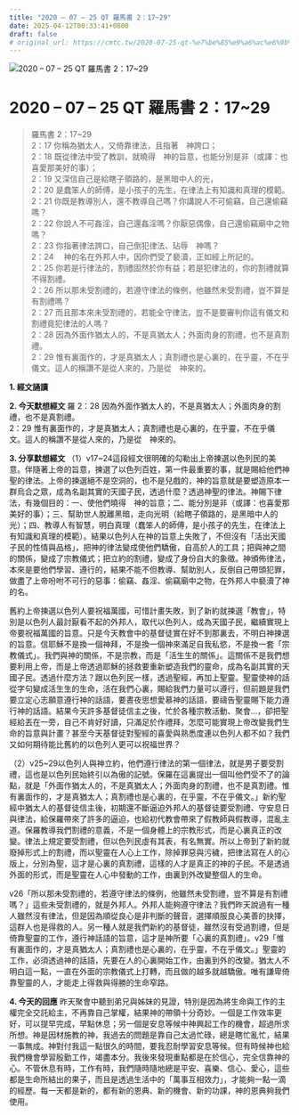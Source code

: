 ```yaml
---
title: "2020 – 07 – 25 QT 羅馬書 2：17~29"
date: 2025-04-12T00:33:41+0800
draft: false
# original_url: https://cmtc.tw/2020-07-25-qt-%e7%be%85%e9%a6%ac%e6%9b%b8-2%ef%bc%9a1729
---
```


![2020 – 07 – 25 QT 羅馬書 2：17\~29](/images/qt.jpg   "2020 – 07 – 25 QT 羅馬書 2：17\~29")

# 2020 – 07 – 25 QT 羅馬書 2：17\~29

> 羅馬書 2：17\~29  
> 2：17 你稱為猶太人，又倚靠律法，且指著　神誇口；  
> 2：18 既從律法中受了教訓，就曉得　神的旨意，也能分別是非（或譯：也喜愛那美好的事）；  
> 2：19 又深信自己是給瞎子領路的，是黑暗中人的光，  
> 2：20 是蠢笨人的師傅，是小孩子的先生，在律法上有知識和真理的模範。  
> 2：21 你既是教導別人，還不教導自己嗎？你講說人不可偷竊，自己還偷竊嗎？  
> 2：22 你說人不可姦淫，自己還姦淫嗎？你厭惡偶像，自己還偷竊廟中之物嗎？  
> 2：23 你指著律法誇口，自己倒犯律法、玷辱　神嗎？  
> 2：24 　神的名在外邦人中，因你們受了褻瀆，正如經上所記的。  
> 2：25 你若是行律法的，割禮固然於你有益；若是犯律法的，你的割禮就算不得割禮。  
> 2：26 所以那未受割禮的，若遵守律法的條例，他雖然未受割禮，豈不算是有割禮嗎？  
> 2：27 而且那本來未受割禮的，若能全守律法，豈不是要審判你這有儀文和割禮竟犯律法的人嗎？  
> 2：28 因為外面作猶太人的，不是真猶太人；外面肉身的割禮，也不是真割禮。  
> 2：29 惟有裏面作的，才是真猶太人；真割禮也是心裏的，在乎靈，不在乎儀文。這人的稱讚不是從人來的，乃是從　神來的。

**1. 經文誦讀**

**2.  今天默想經文**
羅 2：28 因為外面作猶太人的，不是真猶太人；外面肉身的割禮，也不是真割禮。  
2：29 惟有裏面作的，才是真猶太人；真割禮也是心裏的，在乎靈，不在乎儀文。這人的稱讚不是從人來的，乃是從　神來的。

**3. 分享默想經文**
（1）v17\~24這段經文很明確的勾勒出上帝揀選以色列民的美意。伴隨著上帝的旨意，揀選了以色列百姓，第一件最重要的事，就是賜給他們神聖的律法。上帝的揀選絕不是空洞的，也不是兒戲的，神的旨意就是要塑造原本一群烏合之眾，成為名副其實的天國子民，透過什麼？透過神聖的律法。神賜下律法，有幾個目的：一、使他們曉得　神的旨意；二、能分別是非（或譯：也喜愛那美好的事）；三、幫助世人脫離黑暗，走向光明（給瞎子領路的，是黑暗中人的光）；四、教導人有智慧，明白真理（蠢笨人的師傅，是小孩子的先生，在律法上有知識和真理的模範）。結果以色列人在神的旨意上失敗了，不但沒有「活出天國子民的性情與品格」，把神的律法變成使他們驕傲，自高於人的工具；把與神之間的關係，變成了宗教儀式；把立約的割禮，變成了身份自大的象徵。神頒佈律法，本來是要他們學習、遵行的，結果不能不但教導、幫助別人，反倒自己帶頭犯罪，做盡了上帝吩咐不可行的惡事：偷竊、姦淫、偷竊廟中之物，在外邦人中褻瀆了神的名。

舊約上帝揀選以色列人要祝福萬國，可惜計畫失敗，到了新約就揀選「教會」，特別是以色列人最討厭看不起的外邦人，取代以色列人，成為天國子民，繼續實現上帝要祝福萬國的旨意。只是今天教會中的基督徒實在好不到那裏去，不明白神揀選的旨意。信耶穌不是換一個神拜，不是換一個神來滿足自我私慾，不是換一套「宗教儀式」。我們與神的關係，不是宗教，而是「活生生的關係」。這關係不是我們想要利用上帝，而是上帝透過耶穌的拯救要重新塑造我們的靈命，成為名副其實的天國子民。透過什麼方法？跟以色列民一樣，透過聖經，再加上聖靈。聖靈使神的話從字句變成活生生的生命，活在我們心裏，賜給我們力量可以遵行，但前題是我們要立定心志願意遵行神的話語，要晝夜思想愛慕神的話語，要禱告聖靈賜下能力遵行神的話語。結果今天許多基督徒信主之後，忙於各種宗教活動、聚會…，卻把聖經給丟在一旁，自己不肯好好讀，只滿足於作禮拜，怎麼可能實現上帝改變我們生命的旨意與計畫？甚至今天基督徒對聖經的喜愛與熟悉度連以色列人都不如？我們又如何期待能比舊約的以色列人更可以祝福世界？

（2）v25\~29以色列人與神立約，他們遵行律法的第一個律法，就是男子要受割禮，這也是以色列民始終引以為傲的記號。保羅在這裏提出一個叫他們受不了的論點，就是「外面作猶太人的，不是真猶太人；外面肉身的割禮，也不是真割禮。惟有裏面作的，才是真猶太人；真割禮也是心裏的，在乎靈，不在乎儀文。」新約聖經中猶太人的基督徒信主後，初期還不斷逼迫外邦人的基督徒要受割禮、守安息日與律法，給保羅帶來了許多的逼迫，也給初代教會帶來了假教師與假教導，混亂主道。保羅教導我們割禮的意義，不是一個身體上的宗教形式，而是心裏真正的改變。律法上規定要受割禮，但以色列民虛有其表，有名無實。所以上帝到了新約就廢掉形式上的割禮，而以聖靈在人心上工作，除掉罪惡與污穢，把律法寫在人的心版上，分別為聖，這才是心裏的真割禮，這樣的人才是真正的神的子民。不是透過外面的形式，而是聖靈在人心中發動的工作，由裏到外改變整個人的生命。

v26「所以那未受割禮的，若遵守律法的條例，他雖然未受割禮，豈不算是有割禮嗎？」這些未受割禮的，就是外邦人。外邦人能夠遵守律法？我們昨天說過有一種人雖然沒有律法，但是因為順從良心是非判斷的聲音，選擇順服良心美善的抉擇，這群人也是得救的人。另一種人就是我們新約的基督徒，雖然沒有受過割禮，但是倚靠聖靈的工作，遵行神話語的旨意，這才是神所要「心裏的真割禮」。v29「惟有裏面作的，才是真猶太人；真割禮也是心裏的，在乎靈，不在乎儀文。」聖靈的工作，必須透過神的話語，先要在人的心裏開始工作，由裏到外的改變。猶太人不明白這一點，一直在外面的宗教儀式上打轉，而且做的越多就越驕傲。唯有謙卑倚靠聖靈的人，才能走上得救與得勝的生命窄路。

**4. 今天的回應**
昨天聚會中聽到弟兄與姊妹的見證，特別是因為將生命與工作的主權完全交託給主，不再靠自己掌權，結果神的帶領十分奇妙。一個是工作效率更好，可以提早完成，早點休息；另一個是安息等候中神興起工作的機會，超過所求所想。神是因材施教的神，我過去的問題是靠自己太過忙碌，總是瞎忙亂忙，結果一事無成。神對付我這一點很久的時間，要我忍耐學習安息等候。但有時候神也給我們機會學習殷勤工作，竭盡本分。我後來發現重點都是在於信心，完全信靠神的心。不管休息有時，工作有時，我們隨時隨地總是平安、喜樂、信心、愛心，這些都是生命所結出的果子，而且是透過生活中的「萬事互相效力」，才能夠一點一滴的經歷。每一天都是新的，都有新的恩典、新的機會、新的功課，神的恩典夠我們使用。
